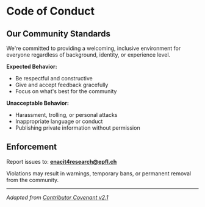# Code of Conduct

## Our Community Standards

We're committed to providing a welcoming, inclusive environment for everyone regardless of background, identity, or experience level.

**Expected Behavior:**
- Be respectful and constructive
- Give and accept feedback gracefully
- Focus on what's best for the community

**Unacceptable Behavior:**
- Harassment, trolling, or personal attacks
- Inappropriate language or conduct
- Publishing private information without permission

## Enforcement

Report issues to: **enacit4research@epfl.ch**

Violations may result in warnings, temporary bans, or permanent removal from the community.

---
*Adapted from [Contributor Covenant v2.1](https://www.contributor-covenant.org/version/2/1/code_of_conduct.html)*
